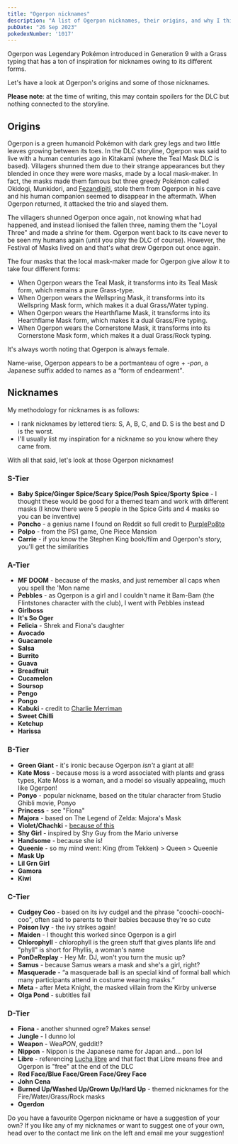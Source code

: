 ```yaml
---
title: "Ogerpon nicknames"
description: "A list of Ogerpon nicknames, their origins, and why I think they're cool."
pubDate: "26 Sep 2023"
pokedexNumber: '1017'
---
```


Ogerpon was Legendary Pokémon introduced in Generation 9 with a Grass typing that has a ton of inspiration for nicknames owing to its different forms. 

Let's have a look at Ogerpon's origins and some of those nicknames.

**Please note**: at the time of writing, this may contain spoilers for the DLC but nothing connected to the storyline.

## Origins

Ogerpon is a green humanoid Pokémon with dark grey legs and two little leaves growing between its toes. In the DLC storyline, Ogerpon was said to live with a human centuries ago in Kitakami (where the Teal Mask DLC is based). Villagers shunned them due to their strange appearances but they blended in once they were wore masks, made by a local mask-maker. In fact, the masks made them famous but three greedy Pokémon called Okidogi, Munkidori, and [Fezandipiti](/nicknames/fezandipiti/), stole them from Ogerpon in his cave and his human companion seemed to disappear in the aftermath. When Ogerpon returned, it attacked the trio and slayed them.

The villagers shunned Ogerpon once again, not knowing what had happened, and instead lionised the fallen three, naming them the "Loyal Three" and made a shrine for them. Ogerpon went back to its cave never to be seen my humans again (until you play the DLC of course). However, the Festival of Masks lived on and that's what drew Ogerpon out once again.

The four masks that the local mask-maker made for Ogerpon give allow it to take four different forms:

* When Ogerpon wears the Teal Mask, it transforms into its Teal Mask form, which remains a pure Grass-type.
* When Ogerpon wears the Wellspring Mask, it transforms into its Wellspring Mask form, which makes it a dual Grass/Water typing.
* When Ogerpon wears the Hearthflame Mask, it transforms into its Hearthflame Mask form, which makes it a dual Grass/Fire typing.
* When Ogerpon wears the Cornerstone Mask, it transforms into its Cornerstone Mask form, which makes it a dual Grass/Rock typing.

It's always worth noting that Ogerpon is always female.

Name-wise, Ogerpon appears to be a portmanteau of ogre + <em>-pon</em>, a Japanese suffix added to names as a <q cite="https://bulbapedia.bulbagarden.net/wiki/Ogerpon_(Pok%C3%A9mon)#Name_origin">form of endearment</q>.

## Nicknames

My methodology for nicknames is as follows:

* I rank nicknames by lettered tiers: S, A, B, C, and D. S is the best and D is the worst.
* I'll usually list my inspiration for a nickname so you know where they came from.

With all that said, let's look at those Ogerpon nicknames!

### S-Tier

* **Baby Spice/Ginger Spice/Scary Spice/Posh Spice/Sporty Spice** - I thought these would be good for a themed team and work with different masks (I know there were 5 people in the Spice Girls and 4 masks so you can be inventive)
* **Poncho** - a genius name I found on Reddit so full credit to [PurplePo8to](https://www.reddit.com/r/PokemonScarletViolet/comments/16kz4vv/comment/k0zy61w/?utm_source=reddit&utm_medium=web2x&context=3)
* **Polpo** - from the PS1 game, One Piece Mansion
* **Carrie** - if you know the Stephen King book/film and Ogerpon's story, you'll get the similarities

### A-Tier

* **MF DOOM** - because of the masks, and just remember all caps when you spell the 'Mon name
* **Pebbles** - as Ogerpon is a girl and I couldn't name it Bam-Bam (the Flintstones character with the club), I went with Pebbles instead
* **Girlboss**
* **It's So Oger**
* **Felicia** - Shrek and Fiona's daughter
* **Avocado**
* **Guacamole**
* **Salsa**
* **Burrito**
* **Guava**
* **Breadfruit**
* **Cucamelon**
* **Soursop**
* **Pengo**
* **Pongo**
* **Kabuki** - credit to [Charlie Merriman](https://www.youtube.com/@Chazingdra)
* **Sweet Chilli**
* **Ketchup**
* **Harissa**

### B-Tier

* **Green Giant** - it's ironic because Ogerpon *isn't* a giant at all!
* **Kate Moss** - because moss is a word associated with plants and grass types, Kate Moss is a woman, and a model so visually appealing, much like Ogerpon!
* **Ponyo** - popular nickname, based on the titular character from Studio Ghibli movie, Ponyo
* **Princess** - see "Fiona"
* **Majora** - based on The Legend of Zelda: Majora's Mask
* **Violet/Chachki** - [because of this](https://www.youtube.com/watch?v=QM3rgaRtVqo)
* **Shy Girl** - inspired by Shy Guy from the Mario universe
* **Handsome** - because she is!
* **Queenie** - so my mind went: King (from Tekken) > Queen > Queenie
* **Mask Up**
* **Lil Grn Girl**
* **Gamora**
* **Kiwi**

### C-Tier

* **Cudgey Coo** - based on its ivy cudgel and the phrase "coochi-coochi-coo", often said to parents to their babies because they're so cute
* **Poison Ivy** - the ivy strikes again!
* **Maiden** - I thought this worked since Ogerpon is a girl
* **Chlorophyll** - chlorophyll is the green stuff that gives plants life and "phyll" is short for Phyllis, a woman's name
* **PonDeReplay** - Hey Mr. DJ, won't you turn the music up?
* **Samus** - because Samus wears a mask and she's a girl, right?
* **Masquerade** - <q cite="https://en.wikipedia.org/wiki/Masquerade_ball">a masquerade ball is an special kind of formal ball which many participants attend in costume wearing masks.</q>
* **Meta** - after Meta Knight, the masked villain from the Kirby universe
* **Olga Pond** - subtitles fail

### D-Tier

* **Fiona** - another shunned ogre? Makes sense!
* **Jungle** - I dunno lol
* **Weapon** - Wea*PON*, geddit!?
* **Nippon** - Nippon is the Japanese name for Japan and... pon lol
* **Libre** - referencing [Lucha libre](https://en.wikipedia.org/wiki/Lucha_libre) and that fact that Libre means free and Ogerpon is "free" at the end of the DLC
* **Red Face/Blue Face/Green Face/Grey Face**
* **John Cena**
* **Burned Up/Washed Up/Grown Up/Hard Up** - themed nicknames for the Fire/Water/Grass/Rock masks
* **Ogerdon**

Do you have a favourite Ogerpon nickname or have a suggestion of your own? If you like any of my nicknames or want to suggest one of your own, head over to the contact me link on the left and email me your suggestion!